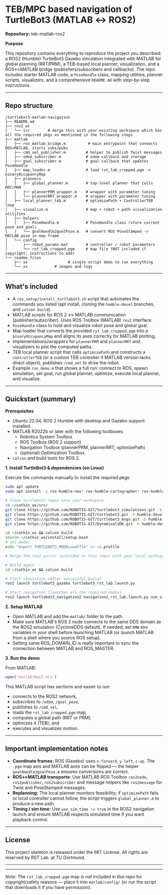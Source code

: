 # TEB/MPC based navigation of TurtleBot3 (MATLAB ↔ ROS2)

**Repository:** teb-matlab-ros2

**Purpose**

This repository contains everything to reproduce the project you described: a ROS2 (Humble) TurtleBot3 Gazebo simulation integrated with MATLAB for global planning (RRT/PRM), a TEB-based local planner, visualization, and a ROS↔MATLAB bridge (publishers/subscribers and callbacks). The repo includes starter MATLAB code, a `PoseHandle` class, mapping utilities, planner scripts, visualizers, and a comprehensive `README.md` with step-by-step instructions.

---

## Repo structure

```
/turtlebot3-matlab-navigation
├── README.md
├── ros2_ws
│   └── src        # merge this with your existing workspace which has all the required pkgs as mentioned in the following steps
├── matlab
│   ├── ros_matlab_bridge.m          # main entrypoint that connects ROS↔MATLAB, starts subs/pubs
│   ├── cmd_vel_publisher.m         # helper to publish Twist messages
│   ├── odom_subscriber.m           # odom callback and storage
│   ├── goal_subscriber.m           # goal callback that updates PoseHandle
│   ├── map_loader.m                # load rst_lab_cropped.pgm -> binaryOccupancyMap
│   ├── planners
│   │   ├── global_planner.m        # top-level planner that calls RRT/PRM
│   │   ├── plannerPRM_wrapper.m    # wrapper with parameter tuning
│   │   └── plannerRRT_wrapper.m    # wrapper with parameter tuning
│   ├── local_planner_teb.m         # optimizePath + ControllerTEB loop
│   ├── visualize.m                 # map + robot + path visualization utilities
│   ├── helpers
│   │   ├── PoseHandle.m            # PoseHandle class (store current pose and goal)
│   │   └── goalHandle2goalPose.m   # convert ROS PoseStamped -> MATLAB pose in map frame
│   └── config
│       ├── robot_params.mat        # controller / robot parameters
│       └── rst_lab_cropped.pgm     # map file (NOT included if copyright; instructions to add)
└── readme_files
    ├── xx                  # single-script demo to run everything
    └── xx            # images and logs
```

---

## What's included

- A `ros_setup/install_turtlebot3.sh` script that automates the commands you listed (apt install, cloning the `humble-devel` branches, and `colcon build`).
- MATLAB scripts for ROS 2 ↔ MATLAB communication (publisher/subscriber). Uses ROS Toolbox (MATLAB) `ros2` interface.
- `PoseHandle` class to hold and visualize robot pose and global goal.
- Map loader that converts the provided `rst_lab_cropped.pgm` into a `binaryOccupancyMap` and aligns its axes correctly for MATLAB plotting.
- Implementations/wrappers for `plannerPRM` and `plannerRRT` and visualizers to plot the computed paths.
- TEB local planner script that calls `optimizePath` and constructs a `controllerTEB` (or a custom TEB controller if MATLAB version lacks direct object), publishes `/cmd_vel` to drive the robot.
- Example `run_demo.m` that shows a full run: connect to ROS, spawn simulation, set goal, run global planner, optimize, execute local planner, and visualize.

---

## Quickstart (summary)

**Prerequisites**
- Ubuntu 22.04, ROS 2 Humble with desktop and Gazebo support installed.
- MATLAB R2022b or later with the following toolboxes:
  - Robotics System Toolbox
  - ROS Toolbox (ROS 2 support)
  - Navigation Toolbox (plannerPRM, plannerRRT, optimizePath)
  - (optional) Optimization Toolbox
- `colcon` and build tools for ROS 2.

**1. Install TurtleBot3 & dependencies (on Linux)**

Execute the commands manually to install the required pkgs:

```bash
sudo apt update
sudo apt install -y ros-humble-nav* ros-humble-cartographer* ros-humble-rmw-cyclonedds-cpp

# Clone turtlebot3 repos into your workspace
cd ~/catkin_ws/src/
git clone https://github.com/ROBOTIS-GIT/turtlebot3_simulations.git -b humble-devel
git clone https://github.com/ROBOTIS-GIT/turtlebot3.git -b humble-devel
git clone https://github.com/ROBOTIS-GIT/turtlebot3_msgs.git -b humble-devel
git clone https://github.com/ROBOTIS-GIT/DynamixelSDK.git -b humble-devel

cd ~/catkin_ws && colcon build
source ~/catkin_ws/install/setup.bash
# set model
echo "export TURTLEBOT3_MODEL=waffle" >> ~/.profile

# Merge the ros2_ws/src (provided in this repo) with your local workspace catkin_ws/src as it included the required launch files and map for the project.

# Build again
cd ~/catkin_ws && colcon build

# Start simulation (After successful build)
ros2 launch turtlebot3_gazebo turtlebot3_rst_lab.launch.py

# Start navigation (launches all the required nodes)
ros2 launch turtlebot3_navigation2 navigation2_rst_lab.launch.py use_sim_time:=True
```

**2. Setup MATLAB**

- Open MATLAB and add the `matlab/` folder to the path.
- Make sure MATLAB's ROS 2 node connects to the same DDS domain as the ROS2 simulation (CycloneDDS default). If needed, set `RMW` env variables in your shell before launching MATLAB (or launch MATLAB from a shell where you source ROS setup).
- Setting same ROS_DOMAIN_ID is really important to sync the connection between MATLAB and ROS_MASTER.

**3. Run the demo**

From MATLAB:

```matlab
open('matlab/Nav2.mlx')
```

This MATLAB script has sections and easier to run:
- connects to the ROS2 network,
- subscribes to `/odom`, `/goal_pose`,
- publishes to `/cmd_vel`,
- loads the `rst_lab_cropped.pgm` map,
- computes a global path (RRT or PRM),
- optimizes it (TEB), and
- executes and visualizes motion.

---

## Important implementation notes

- **Coordinate frames:** ROS (Gazebo) uses `x-forward`, `y-left`, `z-up`. The `.pgm` map axis and MATLAB axes can be flipped — the helper `goalHandle2goalPose.m` ensures conversions are correct.
- **ROS↔MATLAB transports:** Use MATLAB ROS Toolbox `ros2node`, `ros2publisher`, `ros2subscriber` and message helpers like `ros2message` for Twist and PoseStamped messages.
- **Replanning:** The local planner monitors feasibility; if `optimizePath` fails or local controller cannot follow, the script triggers `global_planner.m` to produce a new path.
- **Timing / sim time:** Use `use_sim_time := true` in the ROS2 navigation launch and ensure MATLAB respects simulated time if you want playback control.

---

## License

This project skeleton is released under the MIT License. All rights are reserved by RST Lab. at TU Dortmund.

---


---

*Note:* The `rst_lab_cropped.pgm` map is not included in this repo for copyright/safety reasons — place it into `matlab/config/` (or run the script that downloads it if you have permission).

